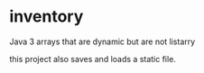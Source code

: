 inventory
=========

Java 3 arrays that are dynamic but are not listarry

this project also saves and loads a static file. 
